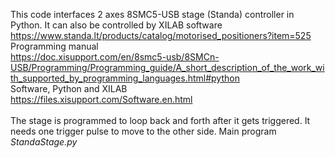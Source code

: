 This code interfaces 2 axes 8SMC5-USB stage (Standa) controller in Python. It can also be controlled by XILAB software<br>https://www.standa.lt/products/catalog/motorised_positioners?item=525<br>Programming manual<br>https://doc.xisupport.com/en/8smc5-usb/8SMCn-USB/Programming/Programming_guide/A_short_description_of_the_work_with_supported_by_programming_languages.html#python<br>Software, Python and XILAB<br>https://files.xisupport.com/Software.en.html<br><br>The stage is programmed to loop back and forth after it gets triggered. It needs one trigger pulse to move to the other side. Main program *StandaStage.py*